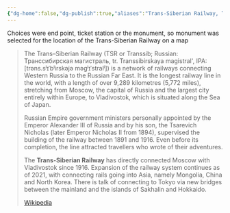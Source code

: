 ```yaml
---
{"dg-home":false,"dg-publish":true,"aliases":"Trans-Siberian Railway, Trans Siberian Railway, TransSiberian Railway, TSR, Transsib, Транссибирская магистраль,  Transsibirskaya magistral', Transsibirskaya","locations":null,"tag":null,"date":null,"location":[54.9408008,73.3859678],"title":"Monument to the 170th anniversary of the Trans-Siberian Railway, улица Леконта, Привокзальный, Ленинский административный округ, Omsk, Omsk Oblast, Siberian Federal District, 644000, Russia","permalink":"/maps/monument-to-the-170th-anniversary-of-the-trans-siberian-railway-ulicza-lekonta-privokzalnyj-leninskij-administrativnyj-okrug-omsk-omsk-oblast-siberian-federal-district-644000-russia/","dgHomeLink":true,"dgPassFrontmatter":true}
---
```



Choices were end point, ticket station or the monument, so monument was selected for the location of the Trans-Siberian Railway on a map

> The Trans–Siberian Railway (TSR or Transsib; Russian: Транссибирская магистраль, tr. Transsibirskaya magistral', IPA: [trəns.sʲɪˈbʲirskəjə məɡʲɪˈstralʲ]) is a network of railways connecting Western Russia to the Russian Far East. It is the longest railway line in the world, with a length of over 9,289 kilometres (5,772 miles), stretching from Moscow, the capital of Russia and the largest city entirely within Europe, to Vladivostok, which is situated along the Sea of Japan.
>
> Russian Empire government ministers personally appointed by the Emperor Alexander III of Russia and by his son, the Tsarevich Nicholas (later Emperor Nicholas II from 1894), supervised the building of the railway between 1891 and 1916. Even before its completion, the line attracted travellers who wrote of their adventures.
>
> The **Trans-Siberian Railway** has directly connected Moscow with Vladivostok since 1916. Expansion of the railway system continues as of 2021, with connecting rails going into Asia, namely Mongolia, China and North Korea. There is talk of connecting to Tokyo via new bridges between the mainland and the islands of Sakhalin and Hokkaido.
>
> [Wikipedia](https://en.wikipedia.org/wiki/Trans%E2%80%93Siberian%20Railway)
